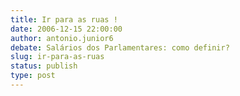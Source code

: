 ```yaml
---
title: Ir para as ruas !
date: 2006-12-15 22:00:00
author: antonio.junior6
debate: Salários dos Parlamentares: como definir?
slug: ir-para-as-ruas
status: publish 
type: post
---
```



